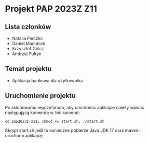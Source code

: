 # Projekt PAP 2023Z Z11

## Lista członków

* Natalia Pieczko
* Daniel Machniak
* Krzysztof Gólcz
* Andrzej Pultyn

## Temat projektu

* Aplikacja bankowa dla użytkownika

## Uruchomienie projektu

Po sklonowaniu repozytorium, aby uruchomić aplikajcę należy wpisać następującą komendę w linii komend:

`cd pap2023z-z11; chmod +x start.sh; ./start.sh`

Skrypt start.sh jeśli to konieczne pobierze Java JDK 17 oraz maven i uruchomi aplikajcę.
